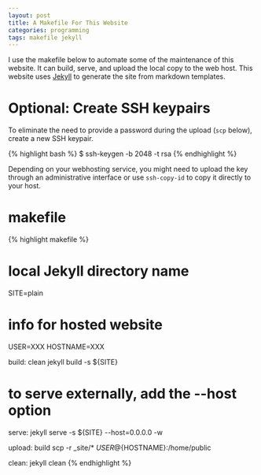```yaml
---
layout: post
title: A Makefile For This Website
categories: programming
tags: makefile jekyll
---
```


I use the makefile below to automate some of the maintenance of this
website.  It can build, serve, and upload the local copy to the web
host.  This website uses [Jekyll](https://jekyll.org) to generate the
site from markdown templates.

# Optional: Create SSH keypairs

To eliminate the need to provide a password during the upload (`scp`
below), create a new SSH keypair.

{% highlight bash %}
$ ssh-keygen -b 2048 -t rsa
{% endhighlight %}

Depending on your webhosting service, you might need to upload the key
through an administrative interface or use `ssh-copy-id` to copy it
directly to your host.

# makefile

{% highlight makefile %}
# local Jekyll directory name
SITE=plain

# info for hosted website 
USER=XXX
HOSTNAME=XXX

build: clean
	jekyll build -s ${SITE}

# to serve externally, add the --host option
serve:
	jekyll serve -s ${SITE} --host=0.0.0.0 -w

upload: build
	scp -r _site/* ${USER}@${HOSTNAME}:/home/public

clean:
	jekyll clean
{% endhighlight %}

